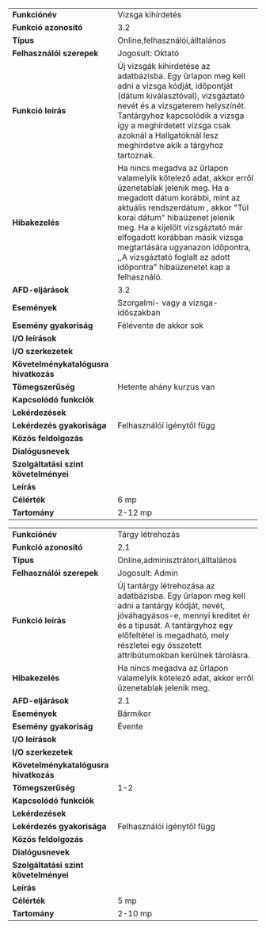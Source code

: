 |                                        |                                                                                                                                                                                                                                                                                                                                                                                       |
|----------------------------------------|---------------------------------------------------------------------------------------------------------------------------------------------------------------------------------------------------------------------------------------------------------------------------------------------------------------------------------------------------------------------------------------|
| **Funkciónév**                         | Vizsga kihírdetés                                                                                                                                                                                                                                                                                                                                                                     |
| **Funkció azonosító**                  | 3.2                                                                                                                                                                                                                                                                                                                                                                                   |
| **Típus**                              | Online,felhasználói,álltalános                                                                                                                                                                                                                                                                                                                                                        |
| **Felhasználói szerepek**              | Jogosult: Oktató                                                                                                                                                                                                                                                                                                                                                                      |
| **Funkció leírás**                     | Új vizsgák kihirdetése az adatbázisba. Egy űrlapon meg kell adni a vizsga kódját, időpontját (dátum kiválasztóval), vizsgáztató nevét és a vizsgaterem helyszínét. Tantárgyhoz kapcsolódik a vizsga így a meghírdetett vizsga csak azoknál a Hallgatóknál lesz meghírdetve akik a tárgyhoz tartoznak.                                                                                 |
| **Hibakezelés**                        | Ha nincs megadva az űrlapon valamelyik kötelező adat, akkor erről üzenetablak jelenik meg. Ha a megadott dátum korábbi, mint az aktuális rendszerdátum , akkor "Túl korai dátum" hibaüzenet jelenik meg. Ha a kijelölt vizsgáztató már elfogadott korábban másik vizsga megtartására ugyanazon időpontra, ,,A vizsgáztató foglalt az adott időpontra" hibaüzenetet kap a felhasználó. |
| **AFD-eljárások**                      | 3.2                                                                                                                                                                                                                                                                                                                                                                                   |
| **Események**                          | Szorgalmi- vagy a vizsga-időszakban                                                                                                                                                                                                                                                                                                                                                   |
| **Esemény gyakoriság**                 | Félévente  de akkor sok                                                                                                                                                                                                                                                                                                                                                               |
| **I/O leírások**                       |                                                                                                                                                                                                                                                                                                                                                                                       |
| **I/O szerkezetek**                    |                                                                                                                                                                                                                                                                                                                                                                                       |
| **Követelménykatalógusra hivatkozás**  |                                                                                                                                                                                                                                                                                                                                                                                       |
| **Tömegszerűség**                      | Hetente ahány kurzus van                                                                                                                                                                                                                                                                                                                                                              |
| **Kapcsolódó funkciók**                |                                                                                                                                                                                                                                                                                                                                                                                       |
| **Lekérdezések**                       |                                                                                                                                                                                                                                                                                                                                                                                       |
| **Lekérdezés gyakorisága**             | Felhasználói igénytől függ                                                                                                                                                                                                                                                                                                                                                            |
| **Közös feldolgozás**                  |                                                                                                                                                                                                                                                                                                                                                                                       |
| **Dialógusnevek**                      |                                                                                                                                                                                                                                                                                                                                                                                       |
| **Szolgáltatási szint követelményei**  |                                                                                                                                                                                                                                                                                                                                                                                       |
| **Leírás**                             |                                                                                                                                                                                                                                                                                                                                                                                       |
| **Célérték**                           | 6 mp                                                                                                                                                                                                                                                                                                                                                                                  |
| **Tartomány**                          | 2-12 mp                                                                                                                                                                                                                                                                                                                                                                               |






|                                        |                                                                                                                                                                                                                                                     |
|----------------------------------------|-----------------------------------------------------------------------------------------------------------------------------------------------------------------------------------------------------------------------------------------------------|
| **Funkciónév**                         | Tárgy létrehozás                                                                                                                                                                                                                                    |
| **Funkció azonosító**                  | 2.1                                                                                                                                                                                                                                                 |
| **Típus**                              | Online,adminisztrátori,álltalános                                                                                                                                                                                                                   |
| **Felhasználói szerepek**              | Jogosult: Admin                                                                                                                                                                                                                                     |
| **Funkció leírás**                     | Új tantárgy létrehozása az adatbázisba. Egy űrlapon meg kell adni a tantárgy kódját, nevét, jóváhagyásos-e, mennyi kreditet ér és a típusát. A tantárgyhoz egy előfeltétel is megadható, mely részletei egy összetett attribútumokban kerülnek tárolásra. |
| **Hibakezelés**                        | Ha nincs megadva az űrlapon valamelyik kötelező adat, akkor erről üzenetablak jelenik meg.                                                                                                                                                          |
| **AFD-eljárások**                      | 2.1                                                                                                                                                                                                                                                 |
| **Események**                          | Bármikor                                                                                                                                                                                                                                            |
| **Esemény gyakoriság**                 | Évente                                                                                                                                                                                                                                              |
| **I/O leírások**                       |                                                                                                                                                                                                                                                     |
| **I/O szerkezetek**                    |                                                                                                                                                                                                                                                     |
| **Követelménykatalógusra hivatkozás**  |                                                                                                                                                                                                                                                     |
| **Tömegszerűség**                      | 1-2                                                                                                                                                                                                                                                 |
| **Kapcsolódó funkciók**                |                                                                                                                                                                                                                                                     |
| **Lekérdezések**                       |                                                                                                                                                                                                                                                     |
| **Lekérdezés gyakorisága**             | Felhasználói igénytől függ                                                                                                                                                                                                                          |
| **Közös feldolgozás**                  |                                                                                                                                                                                                                                                     |
| **Dialógusnevek**                      |                                                                                                                                                                                                                                                     |
| **Szolgáltatási szint követelményei**  |                                                                                                                                                                                                                                                     |
| **Leírás**                             |                                                                                                                                                                                                                                                     |
| **Célérték**                           | 5 mp                                                                                                                                                                                                                                                |
| **Tartomány**                          | 2-10 mp                                                                                                                                                                                                                                             |

